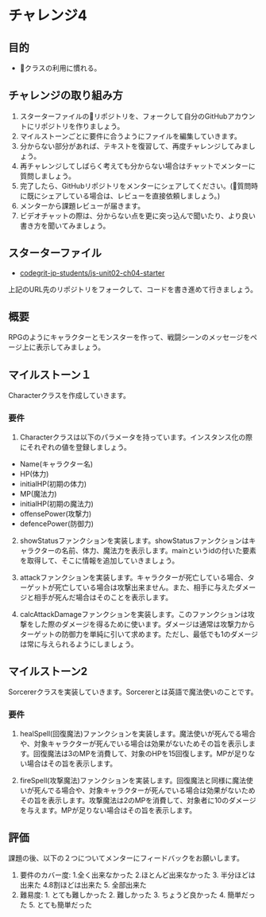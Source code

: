 # チャレンジ4

## 目的

- クラスの利用に慣れる。

## チャレンジの取り組み方

1. スターターファイルのリポジトリを、フォークして自分のGitHubアカウントにリポジトリを作りましょう。
2. マイルストーンごとに要件に合うようにファイルを編集していきます。
3. 分からない部分があれば、テキストを復習して、再度チャレンジしてみましょう。
4. 再チャレンジしてしばらく考えても分からない場合はチャットでメンターに質問しましょう。
5. 完了したら、GitHubリポジトリをメンターにシェアしてください。(質問時に既にシェアしている場合は、レビューを直接依頼しましょう。)
6. メンターから課題レビューが届きます。
7. ビデオチャットの際は、分からない点を更に突っ込んで聞いたり、より良い書き方を聞いてみましょう。

## スターターファイル

- [codegrit-jp-students/js-unit02-ch04-starter](https://github.com/codegrit-jp-students/js-unit02-ch04-starter)

上記のURL先のリポジトリをフォークして、コードを書き進めて行きましょう。

## 概要

RPGのようにキャラクターとモンスターを作って、戦闘シーンのメッセージをページ上に表示してみましょう。

## マイルストーン１

Characterクラスを作成していきます。

### 要件

1. Characterクラスは以下のパラメータを持っています。インスタンス化の際にそれぞれの値を登録しましょう。

- Name(キャラクター名)
- HP(体力)
- initialHP(初期の体力)
- MP(魔法力)
- initialHP(初期の魔法力)
- offensePower(攻撃力)
- defencePower(防御力)

2. showStatusファンクションを実装します。showStatusファンクションはキャラクターの名前、体力、魔法力を表示します。mainというidの付いた要素を取得して、そこに情報を追加していきましょう。

3. attackファンクションを実装します。キャラクターが死亡している場合、ターゲットが死亡している場合は攻撃出来ません。また、相手に与えたダメージと相手が死んだ場合はそのことを表示します。

4. calcAttackDamageファンクションを実装します。このファンクションは攻撃をした際のダメージを得るために使います。ダメージは通常は攻撃力からターゲットの防御力を単純に引いて求めます。ただし、最低でも1のダメージは常に与えられるようにしましょう。

## マイルストーン2

Sorcererクラスを実装していきます。Sorcererとは英語で魔法使いのことです。

### 要件

1. healSpell(回復魔法)ファンクションを実装します。魔法使いが死んでる場合や、対象キャラクターが死んでいる場合は効果がないためその旨を表示します。回復魔法は3のMPを消費して、対象のHPを15回復します。MPが足りない場合はその旨を表示します。

2. fireSpell(攻撃魔法)ファンクションを実装します。回復魔法と同様に魔法使いが死んでる場合や、対象キャラクターが死んでいる場合は効果がないためその旨を表示します。攻撃魔法は2のMPを消費して、対象者に10のダメージを与えます。MPが足りない場合はその旨を表示します。

## 評価

課題の後、以下の２つについてメンターにフィードバックをお願いします。

1. 要件のカバー度: 1.全く出来なかった 2.ほとんど出来なかった 3. 半分ほどは出来た 4.8割ほどは出来た 5. 全部出来た
2. 難易度: 1. とても難しかった 2. 難しかった 3. ちょうど良かった 4. 簡単だった 5. とても簡単だった
